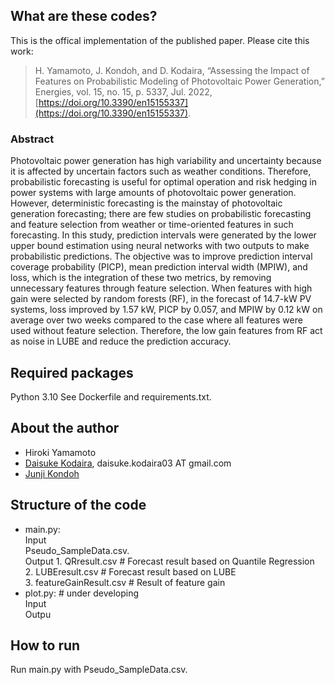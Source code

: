 ## What are these codes?
This is the offical implementation of the published paper. Please cite this work:  
>H. Yamamoto, J. Kondoh, and D. Kodaira, “Assessing the Impact of Features on Probabilistic Modeling of Photovoltaic Power Generation,” Energies, vol. 15, no. 15, p. 5337, Jul. 2022, [https://doi.org/10.3390/en15155337](https://doi.org/10.3390/en15155337).

### Abstract
Photovoltaic power generation has high variability and uncertainty because it is affected by uncertain factors such as weather conditions. Therefore, probabilistic forecasting is useful for optimal operation and risk hedging in power systems with large amounts of photovoltaic power generation. However, deterministic forecasting is the mainstay of photovoltaic generation forecasting; there are few studies on probabilistic forecasting and feature selection from weather or time-oriented features in such forecasting. In this study, prediction intervals were generated by the lower upper bound estimation using neural networks with two outputs to make probabilistic predictions. The objective was to improve prediction interval coverage probability (PICP), mean prediction interval width (MPIW), and loss, which is the integration of these two metrics, by removing unnecessary features through feature selection. When features with high gain were selected by random forests (RF), in the forecast of 14.7-kW PV systems, loss improved by 1.57 kW, PICP by 0.057, and MPIW by 0.12 kW on average over two weeks compared to the case where all features were used without feature selection. Therefore, the low gain features from RF act as noise in LUBE and reduce the prediction accuracy.


## Required packages
Python 3.10
See Dockerfile and requirements.txt.  

## About the author
- Hiroki Yamamoto
- [Daisuke Kodaira](https://scholar.google.com/citations?user=dK5dNcoAAAAJ&hl=en), daisuke.kodaira03 AT gmail.com
- [Junji Kondoh](https://www.rs.tus.ac.jp/j.kondoh/english.html)

## Structure of the code
- main.py:  
   Input   
      Pseudo_SampleData.csv.  
   Output
      1. QRresult.csv # Forecast result based on Quantile Regression  
      2. LUBEresult.csv # Forecast result based on LUBE  
      3. featureGainResult.csv # Result of feature gain  
- plot.py: # under developing  
    Input     
    Outpu     
    
## How to run
Run main.py with Pseudo_SampleData.csv.



